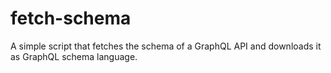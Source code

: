 # fetch-schema
A simple script that fetches the schema of a GraphQL API and downloads it as GraphQL schema language.
